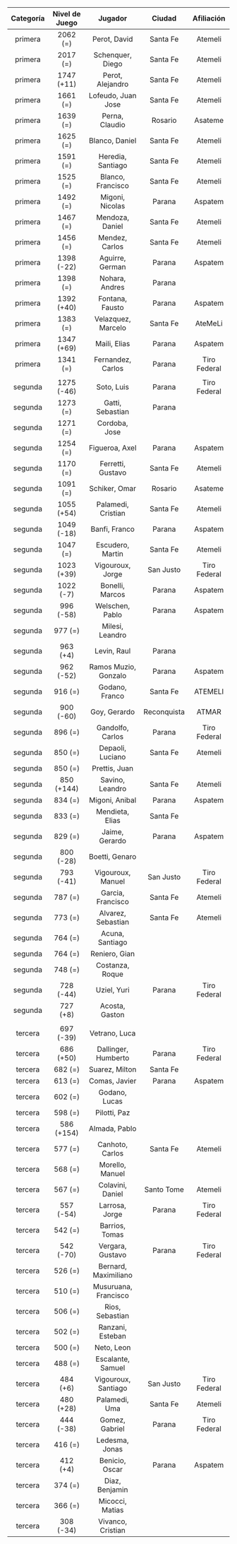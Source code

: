 |  Categoría  |  Nivel de Juego  |       Jugador        |   Ciudad    |  Afiliación  |
|:-----------:|:----------------:|:--------------------:|:-----------:|:------------:|
|   primera   |     2062 (=)     |     Perot, David     |  Santa Fe   |   Atemeli    |
|   primera   |     2017 (=)     |   Schenquer, Diego   |  Santa Fe   |   Atemeli    |
|   primera   |    1747 (+11)    |   Perot, Alejandro   |  Santa Fe   |   Atemeli    |
|   primera   |     1661 (=)     |  Lofeudo, Juan Jose  |  Santa Fe   |   Atemeli    |
|   primera   |     1639 (=)     |    Perna, Claudio    |   Rosario   |   Asateme    |
|   primera   |     1625 (=)     |    Blanco, Daniel    |  Santa Fe   |   Atemeli    |
|   primera   |     1591 (=)     |  Heredia, Santiago   |  Santa Fe   |   Atemeli    |
|   primera   |     1525 (=)     |  Blanco, Francisco   |  Santa Fe   |   Atemeli    |
|   primera   |     1492 (=)     |   Migoni, Nicolas    |   Parana    |   Aspatem    |
|   primera   |     1467 (=)     |   Mendoza, Daniel    |  Santa Fe   |   Atemeli    |
|   primera   |     1456 (=)     |    Mendez, Carlos    |  Santa Fe   |   Atemeli    |
|   primera   |    1398 (-22)    |   Aguirre, German    |   Parana    |   Aspatem    |
|   primera   |     1398 (=)     |    Nohara, Andres    |   Parana    |              |
|   primera   |    1392 (+40)    |   Fontana, Fausto    |   Parana    |   Aspatem    |
|   primera   |     1383 (=)     |  Velazquez, Marcelo  |  Santa Fe   |   AteMeLi    |
|   primera   |    1347 (+69)    |     Maili, Elias     |   Parana    |   Aspatem    |
|   primera   |     1341 (=)     |  Fernandez, Carlos   |   Parana    | Tiro Federal |
|             |                  |                      |             |              |
|   segunda   |    1275 (-46)    |      Soto, Luis      |   Parana    | Tiro Federal |
|   segunda   |     1273 (=)     |   Gatti, Sebastian   |   Parana    |              |
|   segunda   |     1271 (=)     |    Cordoba, Jose     |             |              |
|   segunda   |     1254 (=)     |    Figueroa, Axel    |   Parana    |   Aspatem    |
|   segunda   |     1170 (=)     |  Ferretti, Gustavo   |  Santa Fe   |   Atemeli    |
|   segunda   |     1091 (=)     |    Schiker, Omar     |   Rosario   |   Asateme    |
|   segunda   |    1055 (+54)    |  Palamedi, Cristian  |  Santa Fe   |   Atemeli    |
|   segunda   |    1049 (-18)    |    Banfi, Franco     |   Parana    |   Aspatem    |
|   segunda   |     1047 (=)     |   Escudero, Martin   |  Santa Fe   |   Atemeli    |
|   segunda   |    1023 (+39)    |   Vigouroux, Jorge   |  San Justo  | Tiro Federal |
|   segunda   |    1022 (-7)     |   Bonelli, Marcos    |   Parana    |   Aspatem    |
|   segunda   |    996 (-58)     |   Welschen, Pablo    |   Parana    |   Aspatem    |
|   segunda   |     977 (=)      |   Milesi, Leandro    |             |              |
|   segunda   |     963 (+4)     |     Levin, Raul      |   Parana    |              |
|   segunda   |    962 (-52)     | Ramos Muzio, Gonzalo |   Parana    |   Aspatem    |
|   segunda   |     916 (=)      |    Godano, Franco    |  Santa Fe   |   ATEMELI    |
|   segunda   |    900 (-60)     |     Goy, Gerardo     | Reconquista |    ATMAR     |
|   segunda   |     896 (=)      |   Gandolfo, Carlos   |   Parana    | Tiro Federal |
|   segunda   |     850 (=)      |   Depaoli, Luciano   |  Santa Fe   |   Atemeli    |
|   segunda   |     850 (=)      |    Prettis, Juan     |             |              |
|   segunda   |    850 (+144)    |   Savino, Leandro    |  Santa Fe   |   Atemeli    |
|   segunda   |     834 (=)      |    Migoni, Anibal    |   Parana    |   Aspatem    |
|   segunda   |     833 (=)      |   Mendieta, Elias    |  Santa Fe   |              |
|   segunda   |     829 (=)      |    Jaime, Gerardo    |   Parana    |   Aspatem    |
|   segunda   |    800 (-28)     |    Boetti, Genaro    |             |              |
|   segunda   |    793 (-41)     |  Vigouroux, Manuel   |  San Justo  | Tiro Federal |
|   segunda   |     787 (=)      |  Garcia, Francisco   |  Santa Fe   |   Atemeli    |
|   segunda   |     773 (=)      |  Alvarez, Sebastian  |  Santa Fe   |   Atemeli    |
|   segunda   |     764 (=)      |   Acuna, Santiago    |             |              |
|   segunda   |     764 (=)      |    Reniero, Gian     |             |              |
|   segunda   |     748 (=)      |   Costanza, Roque    |             |              |
|   segunda   |    728 (-44)     |     Uziel, Yuri      |   Parana    | Tiro Federal |
|   segunda   |     727 (+8)     |    Acosta, Gaston    |             |              |
|             |                  |                      |             |              |
|   tercera   |    697 (-39)     |    Vetrano, Luca     |             |              |
|   tercera   |    686 (+50)     | Dallinger, Humberto  |   Parana    | Tiro Federal |
|   tercera   |     682 (=)      |    Suarez, Milton    |  Santa Fe   |              |
|   tercera   |     613 (=)      |    Comas, Javier     |   Parana    |   Aspatem    |
|   tercera   |     602 (=)      |    Godano, Lucas     |             |              |
|   tercera   |     598 (=)      |     Pilotti, Paz     |             |              |
|   tercera   |    586 (+154)    |    Almada, Pablo     |             |              |
|   tercera   |     577 (=)      |   Canhoto, Carlos    |  Santa Fe   |   Atemeli    |
|   tercera   |     568 (=)      |   Morello, Manuel    |             |              |
|   tercera   |     567 (=)      |   Colavini, Daniel   | Santo Tome  |   Atemeli    |
|   tercera   |    557 (-54)     |    Larrosa, Jorge    |   Parana    | Tiro Federal |
|   tercera   |     542 (=)      |    Barrios, Tomas    |             |              |
|   tercera   |    542 (-70)     |   Vergara, Gustavo   |   Parana    | Tiro Federal |
|   tercera   |     526 (=)      | Bernard, Maximiliano |             |              |
|   tercera   |     510 (=)      | Musuruana, Francisco |             |              |
|   tercera   |     506 (=)      |   Rios, Sebastian    |             |              |
|   tercera   |     502 (=)      |   Ranzani, Esteban   |             |              |
|   tercera   |     500 (=)      |      Neto, Leon      |             |              |
|   tercera   |     488 (=)      |  Escalante, Samuel   |             |              |
|   tercera   |     484 (+6)     | Vigouroux, Santiago  |  San Justo  | Tiro Federal |
|   tercera   |    480 (+28)     |    Palamedi, Uma     |  Santa Fe   |   Atemeli    |
|   tercera   |    444 (-38)     |    Gomez, Gabriel    |   Parana    | Tiro Federal |
|   tercera   |     416 (=)      |    Ledesma, Jonas    |             |              |
|   tercera   |     412 (+4)     |    Benicio, Oscar    |   Parana    |   Aspatem    |
|   tercera   |     374 (=)      |    Diaz, Benjamin    |             |              |
|   tercera   |     366 (=)      |   Micocci, Matias    |             |              |
|   tercera   |    308 (-34)     |  Vivanco, Cristian   |             |              |